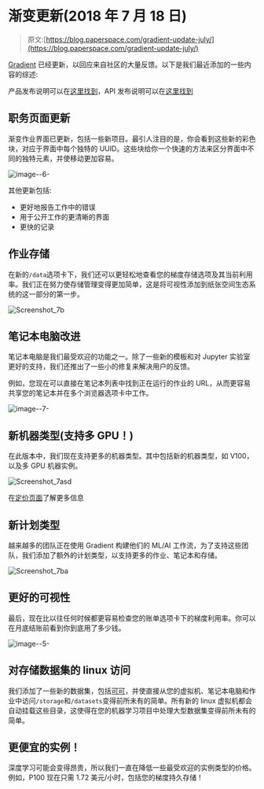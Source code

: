 # 渐变更新(2018 年 7 月 18 日)

> 原文:[https://blog.paperspace.com/gradient-update-july/](https://blog.paperspace.com/gradient-update-july/)

[Gradient](http://paperspace.com/gradient) 已经更新，以回应来自社区的大量反馈。以下是我们最近添加的一些内容的综述:

产品发布说明可以在[这里找到](https://paperspace.zendesk.com/hc/en-us/articles/217560197-Release-Notes)，API 发布说明可以在[这里找到](https://github.com/Paperspace/paperspace-node/blob/master/releasenotes.md)

## 职务页面更新

渐变作业界面已更新，包括一些新项目。最引人注目的是，你会看到这些新的彩色块，对应于界面中每个独特的 UUID。这些块给你一个快速的方法来区分界面中不同的独特元素，并使移动更加容易。

![image--6-](../Images/6645d3f75d04e5c6d4a20c19ba08a0fb.png)

其他更新包括:

*   更好地报告工作中的错误
*   用于公开工作的更清晰的界面
*   更快的记录

## 作业存储

在新的`/data`选项卡下，我们还可以更轻松地查看您的梯度存储选项及其当前利用率。我们正在努力使存储管理变得更加简单，这是将可视性添加到纸张空间生态系统的这一部分的第一步。

![Screenshot_7b](../Images/9d2b8015225662a76882c4615b0e4a42.png)

## 笔记本电脑改进

笔记本电脑是我们最受欢迎的功能之一。除了一些新的模板和对 Jupyter 实验室更好的支持，我们还推出了一些小的修复来解决用户的反馈。

例如，您现在可以直接在笔记本列表中找到正在运行的作业的 URL，从而更容易共享您的笔记本并在多个浏览器选项卡中工作。

![image--7-](../Images/8bc4b81a5301e93ffad4b9eddce91b00.png)

## 新机器类型(支持多 GPU！)

在此版本中，我们现在支持更多的机器类型。其中包括新的机器类型，如 V100，以及多 GPU 机器实例。

![Screenshot_7asd](../Images/a093849fa5d668d36ab0861719bbfdc7.png)

在[定价页面](https://www.paperspace.com/pricing)了解更多信息

## 新计划类型

越来越多的团队正在使用 Gradient 构建他们的 ML/AI 工作流，为了支持这些团队，我们添加了额外的计划类型，以支持更多的作业、笔记本和存储。

![Screenshot_7ba](../Images/5068a0ea6c4427de224b3d82cae8c532.png)

## 更好的可视性

最后，现在比以往任何时候都更容易检查您的账单选项卡下的梯度利用率。你可以在月底结账前看到你到底用了多少钱。

![image--5-](../Images/38f686a9d9f40f28433439c57fe02d78.png)

## 对存储数据集的 linux 访问

我们添加了一些新的数据集，包括[可可](http://cocodataset.org/#home)，并使直接从您的虚拟机、笔记本电脑和作业中访问`/storage`和`/datasets`变得前所未有的简单。所有新的 linux 虚拟机都会自动挂载这些目录，这使得在您的机器学习项目中处理大型数据集变得前所未有的简单。

## 更便宜的实例！

深度学习可能会变得昂贵，所以我们一直在降低一些最受欢迎的实例类型的价格。例如，P100 现在只需 1.72 美元/小时，包括您的梯度持久存储！
